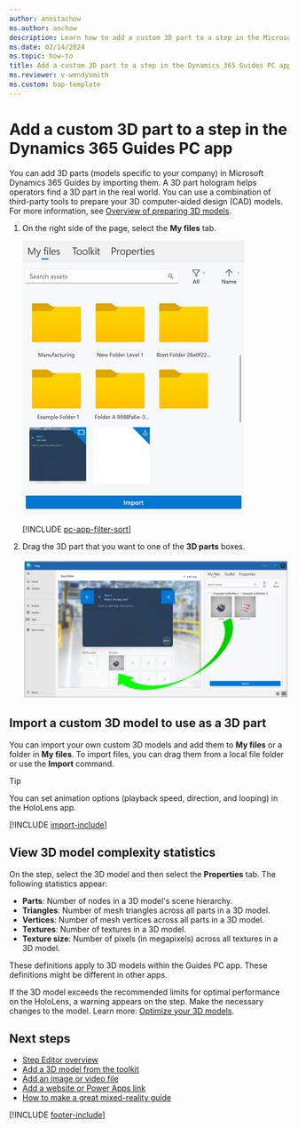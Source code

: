 ```yaml
---
author: annitachow
ms.author: anchow
description: Learn how to add a custom 3D part to a step in the Microsoft Dynamics 365 Guides PC app. 
ms.date: 02/14/2024
ms.topic: how-to
title: Add a custom 3D part to a step in the Dynamics 365 Guides PC app
ms.reviewer: v-wendysmith
ms.custom: bap-template
---
```


# Add a custom 3D part to a step in the Dynamics 365 Guides PC app

You can add 3D parts (models specific to your company) in Microsoft Dynamics 365 Guides by importing them. A 3D part hologram helps operators find a 3D part in the real world. You can use a combination of third-party tools to prepare your 3D computer-aided design (CAD) models. For more information, see [Overview of preparing 3D models](./3d-content-guidelines/overview.md).

1. On the right side of the page, select the **My files** tab.

    ![Screenshot of the right-side pane with the My files tab highlighted.](media/library-panel.png "Screenshot of the right-side pane with the My files tab highlighted")

   [!INCLUDE [pc-app-filter-sort](../includes/pc-app-filter-sort.md)]

1. Drag the 3D part that you want to one of the **3D parts** boxes.

    ![Dragging a 3D part to a 3D parts box.](media/drag-3D-part.PNG "Dragging a 3D part to a 3D parts box")

## Import a custom 3D model to use as a 3D part

You can import your own custom 3D models and add them to **My files** or a folder in **My files**. To import files, you can drag them from a local file folder or use the **Import** command.

> [!TIP]
> You can set animation options (playback speed, direction, and looping) in the HoloLens app.

[!INCLUDE [import-include](../includes/pc-app-import.md)]

## View 3D model complexity statistics

On the step, select the 3D model and then select the **Properties** tab. The following statistics appear:

- **Parts**: Number of nodes in a 3D model's scene hierarchy.
- **Triangles**: Number of mesh triangles across all parts in a 3D model.
- **Vertices**: Number of mesh vertices across all parts in a 3D model.
- **Textures**: Number of textures in a 3D model.
- **Texture size**: Number of pixels (in megapixels) across all textures in a 3D model.

These definitions apply to 3D models within the Guides PC app. These definitions might be different in other apps.

If the 3D model exceeds the recommended limits for optimal performance on the HoloLens, a warning appears on the step. Make the necessary changes to the model. Learn more: [Optimize your 3D models](./3d-content-guidelines/optimize-models.md).

## Next steps

- [Step Editor overview](pc-app-step-editor-overview.md)
- [Add a 3D model from the toolkit](pc-app-add-3D-model.md)
- [Add an image or video file](pc-app-add-media.md)
- [Add a website or Power Apps link](pc-app-website-powerapps-link.md)
- [How to make a great mixed-reality guide](great-guide.md)

[!INCLUDE [footer-include](../includes/footer-banner.md)]
